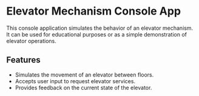 # Elevator Mechanism Console App

This console application simulates the behavior of an elevator mechanism. It can be used for educational purposes or as a simple demonstration of elevator operations.

## Features

- Simulates the movement of an elevator between floors.
- Accepts user input to request elevator services.
- Provides feedback on the current state of the elevator.
